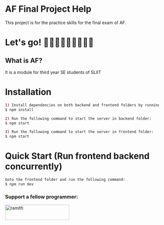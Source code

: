 # AF Final Project Help

This project is for the practice skills for the final exam of AF.

# Let's go! 💪💪💪💪💪💪💪💪💪


## What is AF?
It is a module for third year SE students of SLIIT

# Installation

```bash
1) Install dependencies on both backend and frontend folders by running the following command:
$ npm install

2) Run the following command to start the server in backend folder:
$ npm start

3) Run the following command to start the server in frontend folder:
$ npm start
```
# Quick Start (Run frontend backend concurrently)

```bash
Goto the frontend folder and run the following command:
$ npm run dev
```
<h3 align="left">Support a fellow programmer:</h3>
<p><a href="https://www.buymeacoffee.com/ramith"> <img align="left" src="https://cdn.buymeacoffee.com/buttons/v2/default-yellow.png" height="50" width="210" alt="ramith" /></a></p><br><br>